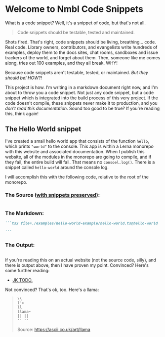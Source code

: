 # Welcome to Nmbl Code Snippets

What is a code snippet? Well, it's a snippet of code, but that's not all.

> Code snippets should be testable, tested and maintained.

Shots fired. That's right, code snippets should be living, breathing... code. Real code. Library owners, contributors, and evangelists write hundreds of examples, deploy them to the docs sites, chat rooms, sandboxes and issue trackers of the world, and forget about them. Then, someone like me comes along, tries out 100 examples, and they all break. WHY!

Because code snippets aren't testable, tested, or maintained. _But they should be! HOW?!_

This project is how. I'm writing in a markdown document right now, and I'm about to throw you a code snippet. Not just any code snippet, but a code snippet which is integrated into the build process of this very project. If the code doesn't compile, these snippets never make it to production, and you _don't read this documentation_. Sound too good to be true? If you're reading this, think again!

## The Hello World snippet

I've created a small hello world app that consists of the function `hello`, which prints `"world"` to the console. This app is within a Lerna monorepo with this website and associated documentation. When I publish this website, all of the modules in the monorepo are going to compile, and if they fail, the entire build will fail. That means no `consoel.log()`. There is a snippet called `hello-world` around the console log.

I will accomplish this with the following code, relative to the root of the monorepo.

### The Source ([with snippets preserved](/docs/preserve-snippets)):

```tsx file=./examples/hello-world-example/hello-world.ts preserve-snippets

```

### The Markdown:

````md
```tsx file=./examples/hello-world-example/hello-world.ts@hello-world

```
````

### The Output:

```tsx file=./examples/hello-world-example/hello-world.ts@hello-world

```

If you're reading this on an actual website (not the source code, silly), and there is output above, then I have proven my point. Convinced? Here's some further reading:

- [JK TODO.](#)

Not convinced? That's ok, too. Here's a llama:

> ```
> \\
> l'>
> ll
> llama~
> || ||
> '' ''
> ```
>
> Source: https://ascii.co.uk/art/llama
